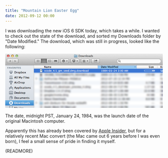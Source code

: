 ```yaml
---
title: "Mountain Lion Easter Egg"
date: 2012-09-12 00:00
---
```


I was downloading the new iOS 6 SDK today, which takes a while. I wanted to check out the state of the download, and sorted my Downloads folder by "Date Modified." The download, which was still in progress, looked like the following:

 ![](/img/import/blog/mountain-lion-easter-egg/FE8762B45417433CBB6AFAA9924049F9.png)

The date, midnight PST, January 24, 1984, was the launch date of the original Macintosh computer.

Apparently this has already been covered by [Apple Insider](http://appleinsider.com/articles/12/07/26/mountain_lion_easter_egg_references_debut_of_original_apple_macintosh.html), but for a relatively recent Mac convert (the Mac came out 6 years before I was even born), I feel a small sense of pride in finding it myself.

(READMORE)
